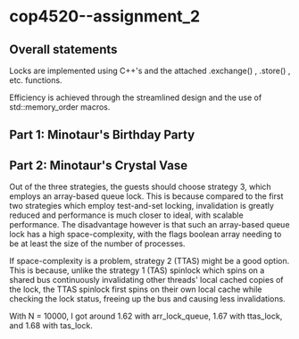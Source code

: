 # cop4520--assignment_2

## Overall statements

Locks are implemented using C++'s <atomic> and the attached .exchange() , .store() , etc. functions. 

Efficiency is achieved through the streamlined design and the use of std::memory_order macros.



## Part 1: Minotaur's Birthday Party



## Part 2: Minotaur's Crystal Vase

Out of the three strategies, the guests should choose strategy 3, which employs an array-based queue lock. This is because compared to the first two strategies which employ test-and-set locking, invalidation is greatly reduced and performance is much closer to ideal, with scalable performance. The disadvantage however is that such an array-based queue lock has a high space-complexity, with the flags boolean array needing to be at least the size of the number of processes. 

If space-complexity is a problem, strategy 2 (TTAS) might be a good option. This is because, unlike the strategy 1 (TAS) spinlock which spins on a shared bus continuously invalidating other threads' local cached copies of the lock, the TTAS spinlock first spins on their own local cache while checking the lock status, freeing up the bus and causing less invalidations. 

With N = 10000, I got around 1.62 with arr_lock_queue, 1.67 with ttas_lock, and 1.68 with tas_lock. 

